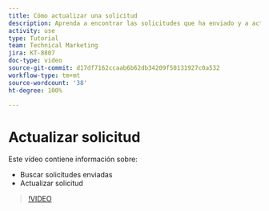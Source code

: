```yaml
---
title: Cómo actualizar una solicitud
description: Aprenda a encontrar las solicitudes que ha enviado y a actualizar esas solicitudes.
activity: use
type: Tutorial
team: Technical Marketing
jira: KT-8807
doc-type: video
source-git-commit: d17df7162ccaab6b62db34209f50131927c0a532
workflow-type: tm+mt
source-wordcount: '38'
ht-degree: 100%

---
```


# Actualizar solicitud

Este vídeo contiene información sobre:

* Buscar solicitudes enviadas
* Actualizar solicitud

>[!VIDEO](https://video.tv.adobe.com/v/336091/?quality=12&learn=on&enablevpops)

<!---
Guide
Update a work request
--->